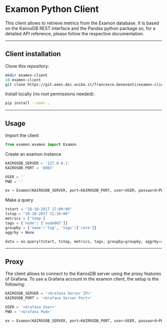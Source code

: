 # Examon Python Client

This client allows to retrieve metrics from the Examon database. It is based on the KairosDB REST interface and the Pandas python package so, for a detailed API reference, please follow the respective documentation.

--------------------

## Client installation

Clone this repository:
```bash
mkdir examon-client
cd examon-client
git clone https://git.eees.dei.unibo.it/francesco.beneventi/examon-client .
```

Install locally (no root permissions needed):

```bash
pip install --user .
```
---------------------

## Usage

Import the client


```python
from examon.examon import Examon
```

Create an examon instance


```python
KAIROSDB_SERVER = '127.0.0.1'
KAIROSDB_PORT = '8083'

USER = ''
PWD = ''

ex = Examon(KAIROSDB_SERVER, port=KAIROSDB_PORT, user=USER, password=PWD, verbose=False)
```

Make a query


```python
tstart = "10-10-2017 17:09:00"   
tstop = "10-10-2017 21:10:00"
metrics = ['temp']
tags = {'node': ['node067']}
groupby = {'name':'tag', 'tags':['core']}
aggrby = None

data = ex.query(tstart, tstop, metrics, tags, groupby=groupby, aggrby=aggrby )
```
<!--
### Results
The json data returned by the query is converted to a Pandas Dataframe.

#### Data layout
Currently, the client returns queried data in two basic layout: as table and as time series.

##### Table
The default format (.df_table) is a generic table.
One row of this table represents a single data point. The columns are the corresponding tag values and the headers are the tag names. They match exactly the corresponding Examon MQTT topics key/value pairs.


```python
# show results preview
data.df_table.head()
```




<div>
<table border="1" class="dataframe">
  <thead>
    <tr style="text-align: right;">
      <th></th>
      <th>chnl</th>
      <th>cluster</th>
      <th>core</th>
      <th>name</th>
      <th>node</th>
      <th>org</th>
      <th>plugin</th>
      <th>timestamp</th>
      <th>value</th>
    </tr>
  </thead>
  <tbody>
    <tr>
      <th>0</th>
      <td>data</td>
      <td>galileo</td>
      <td>0</td>
      <td>temp</td>
      <td>node067</td>
      <td>cineca</td>
      <td>pmu_pub</td>
      <td>2017-10-10 17:09:00</td>
      <td>44</td>
    </tr>
    <tr>
      <th>1</th>
      <td>data</td>
      <td>galileo</td>
      <td>0</td>
      <td>temp</td>
      <td>node067</td>
      <td>cineca</td>
      <td>pmu_pub</td>
      <td>2017-10-10 17:09:02</td>
      <td>43</td>
    </tr>
    <tr>
      <th>2</th>
      <td>data</td>
      <td>galileo</td>
      <td>0</td>
      <td>temp</td>
      <td>node067</td>
      <td>cineca</td>
      <td>pmu_pub</td>
      <td>2017-10-10 17:09:04</td>
      <td>45</td>
    </tr>
    <tr>
      <th>3</th>
      <td>data</td>
      <td>galileo</td>
      <td>0</td>
      <td>temp</td>
      <td>node067</td>
      <td>cineca</td>
      <td>pmu_pub</td>
      <td>2017-10-10 17:09:06</td>
      <td>45</td>
    </tr>
    <tr>
      <th>4</th>
      <td>data</td>
      <td>galileo</td>
      <td>0</td>
      <td>temp</td>
      <td>node067</td>
      <td>cineca</td>
      <td>pmu_pub</td>
      <td>2017-10-10 17:09:08</td>
      <td>45</td>
    </tr>
  </tbody>
</table>
</div>

---------------------

##### Time series
The generic tabular format returned by the query can be converted in a time series format dataframe.
The first column (index) is the time vector while the remaining columns are the data vectors.
A multi-index header is automatically generated from the query metadata.


```python
data.to_series()
data.df_ts.head()
```




<div>
<table border="1" class="dataframe">
  <thead>
    <tr>
      <th>name</th>
      <th colspan="16" halign="left">temp</th>
    </tr>
    <tr>
      <th>core</th>
      <th>0</th>
      <th>1</th>
      <th>10</th>
      <th>11</th>
      <th>12</th>
      <th>13</th>
      <th>14</th>
      <th>15</th>
      <th>2</th>
      <th>3</th>
      <th>4</th>
      <th>5</th>
      <th>6</th>
      <th>7</th>
      <th>8</th>
      <th>9</th>
    </tr>
    <tr>
      <th>timestamp</th>
      <th></th>
      <th></th>
      <th></th>
      <th></th>
      <th></th>
      <th></th>
      <th></th>
      <th></th>
      <th></th>
      <th></th>
      <th></th>
      <th></th>
      <th></th>
      <th></th>
      <th></th>
      <th></th>
    </tr>
  </thead>
  <tbody>
    <tr>
      <th>2017-10-10 17:09:00</th>
      <td>44</td>
      <td>46</td>
      <td>49</td>
      <td>44</td>
      <td>46</td>
      <td>38</td>
      <td>43</td>
      <td>39</td>
      <td>48</td>
      <td>46</td>
      <td>47</td>
      <td>43</td>
      <td>44</td>
      <td>46</td>
      <td>46</td>
      <td>45</td>
    </tr>
    <tr>
      <th>2017-10-10 17:09:02</th>
      <td>43</td>
      <td>46</td>
      <td>49</td>
      <td>46</td>
      <td>46</td>
      <td>39</td>
      <td>43</td>
      <td>38</td>
      <td>49</td>
      <td>46</td>
      <td>47</td>
      <td>43</td>
      <td>45</td>
      <td>45</td>
      <td>48</td>
      <td>47</td>
    </tr>
    <tr>
      <th>2017-10-10 17:09:04</th>
      <td>45</td>
      <td>46</td>
      <td>49</td>
      <td>45</td>
      <td>46</td>
      <td>39</td>
      <td>42</td>
      <td>38</td>
      <td>49</td>
      <td>48</td>
      <td>47</td>
      <td>43</td>
      <td>46</td>
      <td>45</td>
      <td>47</td>
      <td>46</td>
    </tr>
    <tr>
      <th>2017-10-10 17:09:06</th>
      <td>45</td>
      <td>46</td>
      <td>49</td>
      <td>46</td>
      <td>47</td>
      <td>39</td>
      <td>42</td>
      <td>38</td>
      <td>49</td>
      <td>44</td>
      <td>47</td>
      <td>43</td>
      <td>45</td>
      <td>45</td>
      <td>46</td>
      <td>46</td>
    </tr>
    <tr>
      <th>2017-10-10 17:09:08</th>
      <td>45</td>
      <td>45</td>
      <td>48</td>
      <td>46</td>
      <td>46</td>
      <td>39</td>
      <td>42</td>
      <td>38</td>
      <td>49</td>
      <td>47</td>
      <td>47</td>
      <td>43</td>
      <td>46</td>
      <td>46</td>
      <td>47</td>
      <td>46</td>
    </tr>
  </tbody>
</table>
</div>



To obtain a table with a single header simply set the parameter "flat_index=True" during the conversion. The resulting header format is:

metric_name.tag=value.tag=value ...


```python
data.to_series(flat_index=True)
data.df_ts.head()
```




<div>
<table border="1" class="dataframe">
  <thead>
    <tr style="text-align: right;">
      <th></th>
      <th>temp.core=0</th>
      <th>temp.core=1</th>
      <th>temp.core=10</th>
      <th>temp.core=11</th>
      <th>temp.core=12</th>
      <th>temp.core=13</th>
      <th>temp.core=14</th>
      <th>temp.core=15</th>
      <th>temp.core=2</th>
      <th>temp.core=3</th>
      <th>temp.core=4</th>
      <th>temp.core=5</th>
      <th>temp.core=6</th>
      <th>temp.core=7</th>
      <th>temp.core=8</th>
      <th>temp.core=9</th>
    </tr>
    <tr>
      <th>timestamp</th>
      <th></th>
      <th></th>
      <th></th>
      <th></th>
      <th></th>
      <th></th>
      <th></th>
      <th></th>
      <th></th>
      <th></th>
      <th></th>
      <th></th>
      <th></th>
      <th></th>
      <th></th>
      <th></th>
    </tr>
  </thead>
  <tbody>
    <tr>
      <th>2017-10-10 17:09:00</th>
      <td>44</td>
      <td>46</td>
      <td>49</td>
      <td>44</td>
      <td>46</td>
      <td>38</td>
      <td>43</td>
      <td>39</td>
      <td>48</td>
      <td>46</td>
      <td>47</td>
      <td>43</td>
      <td>44</td>
      <td>46</td>
      <td>46</td>
      <td>45</td>
    </tr>
    <tr>
      <th>2017-10-10 17:09:02</th>
      <td>43</td>
      <td>46</td>
      <td>49</td>
      <td>46</td>
      <td>46</td>
      <td>39</td>
      <td>43</td>
      <td>38</td>
      <td>49</td>
      <td>46</td>
      <td>47</td>
      <td>43</td>
      <td>45</td>
      <td>45</td>
      <td>48</td>
      <td>47</td>
    </tr>
    <tr>
      <th>2017-10-10 17:09:04</th>
      <td>45</td>
      <td>46</td>
      <td>49</td>
      <td>45</td>
      <td>46</td>
      <td>39</td>
      <td>42</td>
      <td>38</td>
      <td>49</td>
      <td>48</td>
      <td>47</td>
      <td>43</td>
      <td>46</td>
      <td>45</td>
      <td>47</td>
      <td>46</td>
    </tr>
    <tr>
      <th>2017-10-10 17:09:06</th>
      <td>45</td>
      <td>46</td>
      <td>49</td>
      <td>46</td>
      <td>47</td>
      <td>39</td>
      <td>42</td>
      <td>38</td>
      <td>49</td>
      <td>44</td>
      <td>47</td>
      <td>43</td>
      <td>45</td>
      <td>45</td>
      <td>46</td>
      <td>46</td>
    </tr>
    <tr>
      <th>2017-10-10 17:09:08</th>
      <td>45</td>
      <td>45</td>
      <td>48</td>
      <td>46</td>
      <td>46</td>
      <td>39</td>
      <td>42</td>
      <td>38</td>
      <td>49</td>
      <td>47</td>
      <td>47</td>
      <td>43</td>
      <td>46</td>
      <td>46</td>
      <td>47</td>
      <td>46</td>
    </tr>
  </tbody>
</table>
</div>

---------------------

### Plot results
The resulting time series can be visualized using the plot method provided by Pandas (matplotlib)


```python
%matplotlib inline
data.df_ts \
    .interpolate(method='time') \
    .plot(marker='.') \
    .legend(loc='center left', bbox_to_anchor=(1, 0.5))
```

![png](output_14_1.png)


### Export to file
Both tabular (.df_table) and time series (.df_ts) layouts can be exported to a file (.csv). The output format can be selected using the "shape" parameter.


```python
# export to csv as time series
data.to_csv('examon_metrics_ts.csv', epoch=True, decimal=',', shape='ts')

# export to csv as table
data.to_csv('examon_metrics_table.csv', epoch=True, decimal=',', shape='table')  

```

### Merge time series
Time series with different sampling rate (stored in multiple dataframes) can be merged in a single dataframe and so aligned to a unique (merged) time axis.

1) Get IPMI metrics - Irregular sampling rate (> 10s)


```python
metrics = ['Avg_Power']
tags = {'org': ['cineca'], 'cluster': ['galileo'], 'plugin' : ['ipmi_pub'], 'node':['node067'] }
groupby = {'name':'tag', 'tags':['node']}
aggrby = None
ipmi_series = ex.query(tstart, tstop, metrics, tags, groupby=groupby, aggrby=aggrby)
ipmi_series.to_series(flat_index=True)
ipmi_series.df_ts.head()
```




<div>
<table border="1" class="dataframe">
  <thead>
    <tr style="text-align: right;">
      <th></th>
      <th>Avg_Power.node=node067</th>
    </tr>
    <tr>
      <th>timestamp</th>
      <th></th>
    </tr>
  </thead>
  <tbody>
    <tr>
      <th>2017-10-10 17:09:00.000</th>
      <td>190</td>
    </tr>
    <tr>
      <th>2017-10-10 17:09:20.030</th>
      <td>190</td>
    </tr>
    <tr>
      <th>2017-10-10 17:09:40.020</th>
      <td>190</td>
    </tr>
    <tr>
      <th>2017-10-10 17:09:50.000</th>
      <td>220</td>
    </tr>
    <tr>
      <th>2017-10-10 17:10:10.000</th>
      <td>210</td>
    </tr>
  </tbody>
</table>
</div>



2) Get PMU metrics - Regular sampling rate (2s)


```python
metrics = ['temp']
tags = {'org': ['cineca'], 'cluster': ['galileo'], 'plugin' : ['pmu_pub'], 'node': ['node067'], 'core':['0'] }
groupby = {'name':'tag', 'tags':['node','core']}
aggrby = None
core_series = ex.query(tstart, tstop, metrics, tags, groupby=groupby, aggrby=aggrby)
core_series.to_series(flat_index=True)
core_series.df_ts.head()
```




<div>
<table border="1" class="dataframe">
  <thead>
    <tr style="text-align: right;">
      <th></th>
      <th>temp.node=node067.core=0</th>
    </tr>
    <tr>
      <th>timestamp</th>
      <th></th>
    </tr>
  </thead>
  <tbody>
    <tr>
      <th>2017-10-10 17:09:00</th>
      <td>44</td>
    </tr>
    <tr>
      <th>2017-10-10 17:09:02</th>
      <td>43</td>
    </tr>
    <tr>
      <th>2017-10-10 17:09:04</th>
      <td>45</td>
    </tr>
    <tr>
      <th>2017-10-10 17:09:06</th>
      <td>45</td>
    </tr>
    <tr>
      <th>2017-10-10 17:09:08</th>
      <td>45</td>
    </tr>
  </tbody>
</table>
</div>



3) Merge with interpolation enabled


```python
data = ex.merge([core_series.df_ts, ipmi_series.df_ts], interp='time', dropna=True)
data.df_ts.head()
```




<div>
<table border="1" class="dataframe">
  <thead>
    <tr style="text-align: right;">
      <th></th>
      <th>temp.node=node067.core=0</th>
      <th>Avg_Power.node=node067</th>
    </tr>
    <tr>
      <th>timestamp</th>
      <th></th>
      <th></th>
    </tr>
  </thead>
  <tbody>
    <tr>
      <th>2017-10-10 17:09:00</th>
      <td>44.0</td>
      <td>190.0</td>
    </tr>
    <tr>
      <th>2017-10-10 17:09:02</th>
      <td>43.0</td>
      <td>190.0</td>
    </tr>
    <tr>
      <th>2017-10-10 17:09:04</th>
      <td>45.0</td>
      <td>190.0</td>
    </tr>
    <tr>
      <th>2017-10-10 17:09:06</th>
      <td>45.0</td>
      <td>190.0</td>
    </tr>
    <tr>
      <th>2017-10-10 17:09:08</th>
      <td>45.0</td>
      <td>190.0</td>
    </tr>
  </tbody>
</table>
</div> -->

---------------------

## Proxy

The client allows to connect to the KairosDB server using the proxy features of Grafana.
To use a Grafana account in the examon client, the setup is the following:

```python
KAIROSDB_SERVER = '<Grafana Server IP>'
KAIROSDB_PORT = '<Grafana Server Port>'

USER = '<Grafana User>'
PWD = '<Grafana Pwd>'

ex = Examon(KAIROSDB_SERVER, port=KAIROSDB_PORT, user=USER, password=PWD, verbose=False, proxy=True)
```
